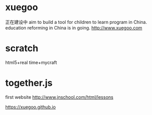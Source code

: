 # xuegoo
正在建设中
aim to build a tool for children to learn program in China.
education reforming in China is in going.
http://www.xuegoo.com 
# scratch 
html5+real time+mycraft
# together.js
first website
http://www.jnschool.com/html/lessons


https://xuegoo.github.io
